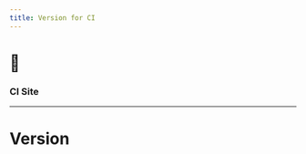 ```yaml
---
title: Version for CI
---
```


<!-- .slide: data-background="#ffffff" -->

# 🐞

### CI Site

---

# Version

